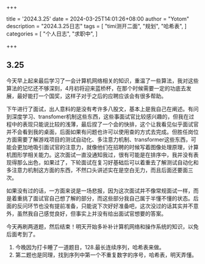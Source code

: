 +++

title = '2024.3.25'
date = 2024-03-25T14:01:26+08:00
author = "Yotom"
description = "2024.3.25日志"
tags = [
    "timi测开二面",
    "规划",
    "哈希表",
]
categories = [
    "个人日志",    "求职中", 
]

+++

## 3.25

​		今天早上起来最后学习了一会计算机网络相关的知识，重温了一些算法，我对这些算法的记忆还不够深刻，4月初将迎来蓝桥杯，在那个时候需要一定的功底去发展，最好能打一个国奖，这样子对于之后的应聘应该会有很多帮助。

​		下午进行了面试，出人意料的是没有考许多八股文，基本上是我自己在阐述。有问到深度学习、transfomer机制这些东西，这些事面试官比较感兴趣的，但我在过程中的表现只能说比较的浅薄，最后捏了一个会的快排，这个让我看见似乎面试官并不会看到我的桌面，后面如果有问题也许可以使用查的方式去完成。但胜任岗位方面需要了解游戏项目的测试自动化、多注意力机制、transformer这些东西，可能会更加地吸引面试官的注意力，就像他们在招聘的时候写着图像处理原理，计算机图形学相关能力。这次面试一直没通知我过，很有可能是在排序中，我并没有表现得那么出色，如果过了，下轮面试在复习好基础后可以着重去了解测试自动化和多注意力机制这方面的东西，不然口头讲述实在是空白无力，而且后面还要面三次。

​		如果没有过的话，一方面来说是一场悲报，因为这次面试并不像常规面试一样，而是着重挑了面试官自己想了解的部分，而这些部分我自己属于半懂不懂的状态。后面的反问环节也没有提前准备，只能说下次好好准备吧，这次没过的话其实并不意外，虽然我自己感觉良好，但事实上并没有给出面试官想要的答案。

​		今天再刷两道题，然后结束！明天开始多补补计算机网络和操作系统的知识，以免后面考到了。

1. 今晚因为打卡睡了一道题目，128.最长连续序列，哈希表来做。
2. 第二题也是同理，找到序列中第一个不重复数字的序号，哈希表，明天弄懂。